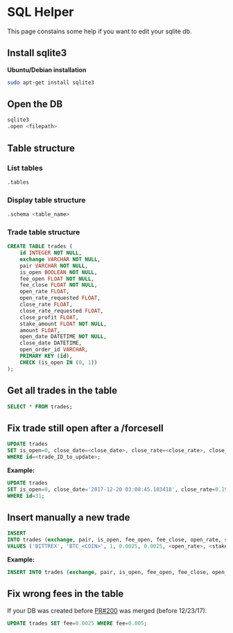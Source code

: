 # SQL Helper
This page constains some help if you want to edit your sqlite db.

## Install sqlite3
**Ubuntu/Debian installation**
```bash
sudo apt-get install sqlite3
```

## Open the DB
```bash
sqlite3
.open <filepath>
```

## Table structure

### List tables
```bash
.tables
```

### Display table structure
```bash
.schema <table_name>
```

### Trade table structure
```sql
CREATE TABLE trades (
	id INTEGER NOT NULL,
	exchange VARCHAR NOT NULL,
	pair VARCHAR NOT NULL,
	is_open BOOLEAN NOT NULL,
	fee_open FLOAT NOT NULL,
	fee_close FLOAT NOT NULL,
	open_rate FLOAT,
	open_rate_requested FLOAT,
	close_rate FLOAT,
	close_rate_requested FLOAT,
	close_profit FLOAT,
	stake_amount FLOAT NOT NULL,
	amount FLOAT,
	open_date DATETIME NOT NULL,
	close_date DATETIME,
	open_order_id VARCHAR,
	PRIMARY KEY (id),
	CHECK (is_open IN (0, 1))
);
```

## Get all trades in the table

```sql
SELECT * FROM trades;
```

## Fix trade still open after a /forcesell

```sql
UPDATE trades
SET is_open=0, close_date=<close_date>, close_rate=<close_rate>, close_profit=close_rate/open_rate-1  
WHERE id=<trade_ID_to_update>;
```

**Example:**
```sql
UPDATE trades
SET is_open=0, close_date='2017-12-20 03:08:45.103418', close_rate=0.19638016, close_profit=0.0496  
WHERE id=31;
```

## Insert manually a new trade

```sql
INSERT 
INTO trades (exchange, pair, is_open, fee_open, fee_close, open_rate, stake_amount, amount, open_date) 
VALUES ('BITTREX', 'BTC_<COIN>', 1, 0.0025, 0.0025, <open_rate>, <stake_amount>, <amount>, '<datetime>')
```

**Example:**
```sql
INSERT INTO trades (exchange, pair, is_open, fee_open, fee_close, open_rate, stake_amount, amount, open_date) VALUES ('BITTREX', 'BTC_ETC', 1, 0.0025, 0.0025, 0.00258580, 0.002, 0.7715262081, '2017-11-28 12:44:24.000000')
```

## Fix wrong fees in the table
If your DB was created before 
[PR#200](https://github.com/freqtrade/freqtrade/pull/200) was merged
(before 12/23/17).

```sql
UPDATE trades SET fee=0.0025 WHERE fee=0.005;
```
